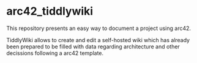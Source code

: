 # arc42_tiddlywiki
This repository presents an easy way to document a project using arc42.

TiddlyWiki allows to create and edit a self-hosted wiki which has already been prepared to be filled with data regarding architecture and other decissions following a arc42 template.
